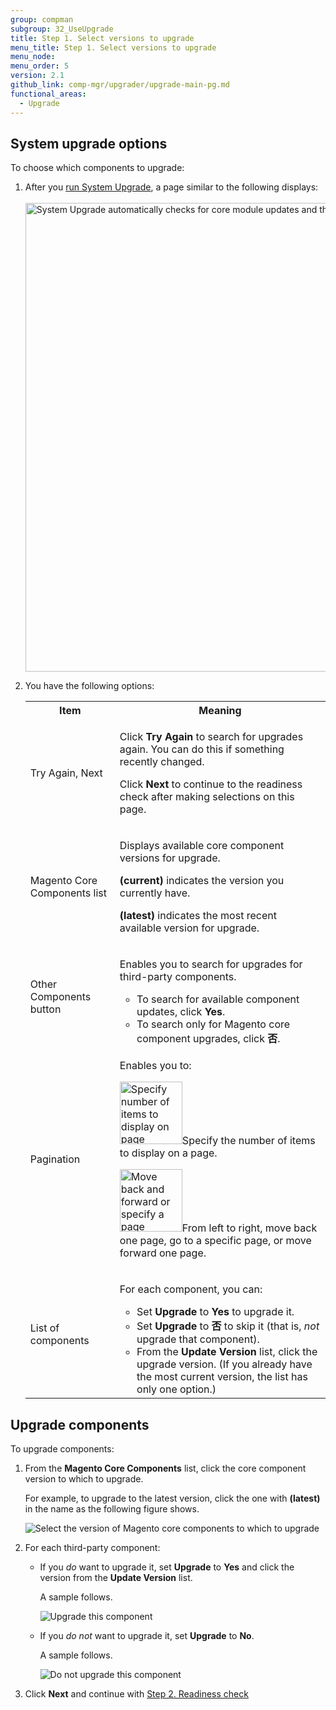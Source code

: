 ```yaml
---
group: compman
subgroup: 32_UseUpgrade
title: Step 1. Select versions to upgrade
menu_title: Step 1. Select versions to upgrade
menu_node:
menu_order: 5
version: 2.1
github_link: comp-mgr/upgrader/upgrade-main-pg.md
functional_areas:
  - Upgrade
---
```


<h2 id="upgrade-access">System upgrade options</h2>
To choose which components to upgrade:

1.	After you <a href="{{ page.baseurl }}/comp-mgr/upgrader/upgrade-start.html">run System Upgrade</a>, a page similar to the following displays:<br><br>
	<img src="{{ site.baseurl }}/common/images/upgr_step1-mock.png" width="750px" alt="System Upgrade automatically checks for core module updates and third-party modules if you wish">
2.	You have the following options:
	<table>
	<tbody>
	<tr>
		<th>Item</th>
		<th>Meaning</th>
	</tr>
	<tr>
		<td><p>Try Again, Next</p></td>
		<td><p>Click <strong>Try Again</strong> to search for upgrades again. You can do this if something recently changed.</p>
			<p>Click <strong>Next</strong> to continue to the readiness check after making selections on this page.</p></td>
	</tr>
	<tr>
		<td><p>Magento Core Components list</p></td>
		<td><p>Displays available core component versions for upgrade.</p>
			<p><strong>(current)</strong> indicates the version you currently have.</p>
			<p><strong>(latest)</strong> indicates the most recent available version for upgrade.</p></td>
	</tr>
	<tr>
		<td><p>Other Components button</p></td>
		<td><p>Enables you to search for upgrades for third-party components.</p>
			<ul><li>To search for available component updates, click <strong>Yes</strong>.</li>
			<li>To search only for Magento core component upgrades, click <strong>否</strong>.</li></ul></td>
	</tr>
	<tr>
		<td><p>Pagination</p></td>
		<td><p>Enables you to:</p>
			<p><img src="{{ site.baseurl }}/common/images/cman_page_number.png" width="100px" alt="Specify number of items to display on page">Specify the number of items to display on a page.</p>
			<p><img src="{{ site.baseurl }}/common/images/cman_page_move.png" width="100px" alt="Move back and forward or specify a page number">From left to right, move back one page, go to a specific page, or move forward one page.</p></td>
	</tr>
	<tr>
		<td><p>List of components</p></td>
		<td><p>For each component, you can:</p>
			<ul><li>Set <strong>Upgrade</strong> to <strong>Yes</strong> to upgrade it.</li>
				<li>Set <strong>Upgrade</strong> to <strong>否</strong> to skip it (that is, <em>not</em> upgrade that component).</li>
				<li>From the <strong>Update Version</strong> list, click the upgrade version. (If you already have the most current version, the list has only one option.)</li></ul>
				</td>
	</tr>
	
	</tbody>
	</table>

<h2 id="upgr-comps">Upgrade components</h2>
To upgrade components:

1.	From the **Magento Core Components** list, click the core component version to which to upgrade.

	For example, to upgrade to the latest version, click the one with **(latest)** in the name as the following figure shows.

	<img src="{{ site.baseurl }}/common/images/upgr_step1_core-ver.png" alt="Select the version of Magento core components to which to upgrade">

2.	For each third-party component:

	*	If you *do* want to upgrade it, set **Upgrade** to **Yes** and click the version from the **Update Version** list.

		A sample follows.

		<img src="{{ site.baseurl }}/common/images/upgr_comp_yes.png" alt="Upgrade this component">

	*	If you *do not* want to upgrade it, set **Upgrade** to **No**.

		A sample follows.

		<img src="{{ site.baseurl }}/common/images/upgr_comp_no.png" alt="Do not upgrade this component">

3.	Click **Next** and continue with <a href="{{ page.baseurl }}/comp-mgr/upgrader/upgrade-readiness.html">Step 2. Readiness check</a>
